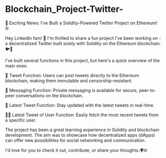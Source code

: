 # Blockchain_Project-Twitter-

🚀 Exciting News: I've Built a Solidity-Powered Twitter Project on Ethereum! 🌐

Hey LinkedIn fam! 👋 I'm thrilled to share a fun project I've been working on - a decentralized Twitter built solely with Solidity on the Ethereum blockchain. 🐦💬

I've built several functions in this project, but here's a quick overview of the main ones:

📢 Tweet Function: Users can post tweets directly to the Ethereum blockchain, making them immutable and censorship-resistant.

📨 Messaging Function: Private messaging is available for secure, peer-to-peer conversations on the blockchain.

🚀 Latest Tweet Function: Stay updated with the latest tweets in real-time.

🕵️‍♂️ Latest Tweet of User Function: Easily fetch the most recent tweets from a specific user.

The project has been a great learning experience in Solidity and blockchain development. The aim was to showcase how decentralized apps (dApps) can offer new possibilities for social networking and communication.

I'd love for you to check it out, contribute, or share your thoughts.🌍🌐
